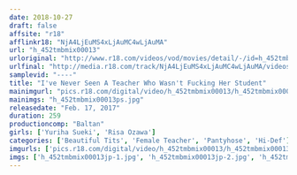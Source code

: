 ```yaml
---
date: 2018-10-27
draft: false
affsite: "r18"
afflinkr18: "NjA4LjEuMS4xLjAuMC4wLjAuMA"
url: "h_452tmbmix00013"
urloriginal: "http://www.r18.com/videos/vod/movies/detail/-/id=h_452tmbmix00013"
urlfinal: "http://media.r18.com/track/NjA4LjEuMS4xLjAuMC4wLjAuMA/videos/vod/movies/detail/-/id=h_452tmbmix00013"
samplevid: "----"
title: "I've Never Seen A Teacher Who Wasn't Fucking Her Student"
mainimgurl: "pics.r18.com/digital/video/h_452tmbmix00013/h_452tmbmix00013ps.jpg"
mainimgs: "h_452tmbmix00013ps.jpg"
releasedate: "Feb. 17, 2017"
duration: 259
productioncomp: "Baltan"
girls: ['Yuriha Sueki', 'Risa Ozawa']
categories: ['Beautiful Tits', 'Female Teacher', 'Pantyhose', 'Hi-Def']
imgurls: ['pics.r18.com/digital/video/h_452tmbmix00013/h_452tmbmix00013jp-1.jpg', 'pics.r18.com/digital/video/h_452tmbmix00013/h_452tmbmix00013jp-2.jpg', 'pics.r18.com/digital/video/h_452tmbmix00013/h_452tmbmix00013jp-3.jpg', 'pics.r18.com/digital/video/h_452tmbmix00013/h_452tmbmix00013jp-4.jpg', 'pics.r18.com/digital/video/h_452tmbmix00013/h_452tmbmix00013jp-5.jpg', 'pics.r18.com/digital/video/h_452tmbmix00013/h_452tmbmix00013jp-6.jpg', 'pics.r18.com/digital/video/h_452tmbmix00013/h_452tmbmix00013jp-7.jpg', 'pics.r18.com/digital/video/h_452tmbmix00013/h_452tmbmix00013jp-8.jpg', 'pics.r18.com/digital/video/h_452tmbmix00013/h_452tmbmix00013jp-9.jpg', 'pics.r18.com/digital/video/h_452tmbmix00013/h_452tmbmix00013jp-10.jpg', 'pics.r18.com/digital/video/h_452tmbmix00013/h_452tmbmix00013jp-11.jpg', 'pics.r18.com/digital/video/h_452tmbmix00013/h_452tmbmix00013jp-12.jpg', 'pics.r18.com/digital/video/h_452tmbmix00013/h_452tmbmix00013jp-13.jpg', 'pics.r18.com/digital/video/h_452tmbmix00013/h_452tmbmix00013jp-14.jpg', 'pics.r18.com/digital/video/h_452tmbmix00013/h_452tmbmix00013jp-15.jpg', 'pics.r18.com/digital/video/h_452tmbmix00013/h_452tmbmix00013jp-16.jpg', 'pics.r18.com/digital/video/h_452tmbmix00013/h_452tmbmix00013jp-17.jpg', 'pics.r18.com/digital/video/h_452tmbmix00013/h_452tmbmix00013jp-18.jpg', 'pics.r18.com/digital/video/h_452tmbmix00013/h_452tmbmix00013jp-19.jpg', 'pics.r18.com/digital/video/h_452tmbmix00013/h_452tmbmix00013jp-20.jpg']
imgs: ['h_452tmbmix00013jp-1.jpg', 'h_452tmbmix00013jp-2.jpg', 'h_452tmbmix00013jp-3.jpg', 'h_452tmbmix00013jp-4.jpg', 'h_452tmbmix00013jp-5.jpg', 'h_452tmbmix00013jp-6.jpg', 'h_452tmbmix00013jp-7.jpg', 'h_452tmbmix00013jp-8.jpg', 'h_452tmbmix00013jp-9.jpg', 'h_452tmbmix00013jp-10.jpg', 'h_452tmbmix00013jp-11.jpg', 'h_452tmbmix00013jp-12.jpg', 'h_452tmbmix00013jp-13.jpg', 'h_452tmbmix00013jp-14.jpg', 'h_452tmbmix00013jp-15.jpg', 'h_452tmbmix00013jp-16.jpg', 'h_452tmbmix00013jp-17.jpg', 'h_452tmbmix00013jp-18.jpg', 'h_452tmbmix00013jp-19.jpg', 'h_452tmbmix00013jp-20.jpg']
---
```

